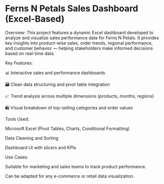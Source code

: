 #  Ferns N Petals Sales Dashboard (Excel-Based)
Overview:
This project features a dynamic Excel dashboard developed to analyze and visualize sales performance data for Ferns N Petals. It provides key insights into product-wise sales, order trends, regional performance, and customer behavior — helping stakeholders make informed decisions based on real-time data.

Key Features:

📊 Interactive sales and performance dashboards

🗃️ Clean data structuring and pivot table integration

📈 Trend analysis across multiple dimensions (products, months, regions)

🛍️ Visual breakdown of top-selling categories and order values

Tools Used:

Microsoft Excel (Pivot Tables, Charts, Conditional Formatting)

Data Cleaning and Sorting

Dashboard UI with slicers and KPIs

Use Cases:

Suitable for marketing and sales teams to track product performance.

Can be adapted for any e-commerce or retail data visualization.




